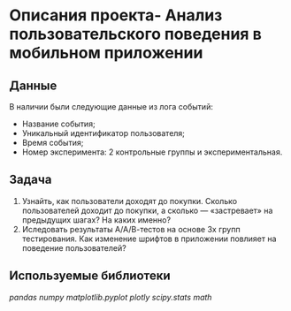 
# Описания проекта- Анализ пользовательского поведения в мобильном приложении


## Данные

В наличии были следующие данные из лога событий:
- Название события;
- Уникальный идентификатор пользователя;
- Время события;
- Номер эксперимента: 2 контрольные группы и экспериментальная.

## Задача

1. Узнайть, как пользователи доходят до покупки. Сколько пользователей доходит до покупки, а сколько — «застревает» на предыдущих шагах? На каких именно?
2. Иследовать результаты А/А/В-тестов на основе 3х групп тестирования. Как изменение шрифтов в приложении повлияет на поведение пользователей?

## Используемые библиотеки
*pandas* 
*numpy*
*matplotlib.pyplot*
*plotly*
*scipy.stats*
*math*